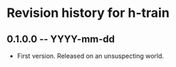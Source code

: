 # Revision history for h-train

## 0.1.0.0 -- YYYY-mm-dd

* First version. Released on an unsuspecting world.
